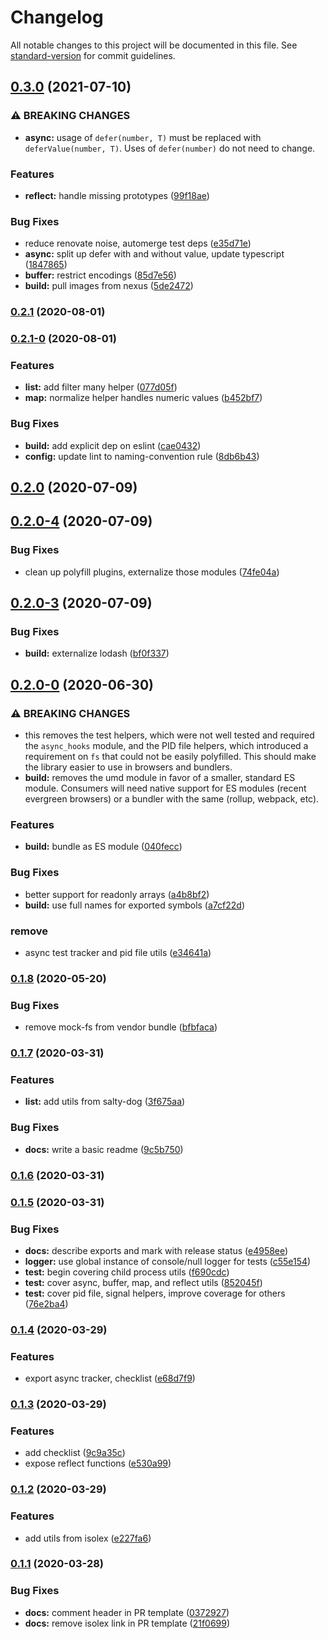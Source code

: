 # Changelog

All notable changes to this project will be documented in this file. See [standard-version](https://github.com/conventional-changelog/standard-version) for commit guidelines.

## [0.3.0](https://github.com/ssube/js-utils/compare/v0.2.1...v0.3.0) (2021-07-10)


### ⚠ BREAKING CHANGES

* **async:** usage of `defer(number, T)` must be replaced with
`deferValue(number, T)`. Uses of `defer(number)` do not need to change.

### Features

* **reflect:** handle missing prototypes ([99f18ae](https://github.com/ssube/js-utils/commit/99f18ae5d19ff167b8391eabcdec18a46eb1cba2))


### Bug Fixes

* reduce renovate noise, automerge test deps ([e35d71e](https://github.com/ssube/js-utils/commit/e35d71ed49dc785d9d2eb9295986608d2a1b239a))
* **async:** split up defer with and without value, update typescript ([1847865](https://github.com/ssube/js-utils/commit/1847865c98dc005e767bd386a09a6288bc4d06b5))
* **buffer:** restrict encodings ([85d7e56](https://github.com/ssube/js-utils/commit/85d7e56d14e3bde6b67423c6372cb344d2795210))
* **build:** pull images from nexus ([5de2472](https://github.com/ssube/js-utils/commit/5de2472fa8b03ab784375055ce807e2663fd2349))

### [0.2.1](https://github.com/ssube/js-utils/compare/v0.2.1-0...v0.2.1) (2020-08-01)

### [0.2.1-0](https://github.com/ssube/js-utils/compare/v0.2.0...v0.2.1-0) (2020-08-01)


### Features

* **list:** add filter many helper ([077d05f](https://github.com/ssube/js-utils/commit/077d05f7c4be31f884e798448d2b805566b7d2d1))
* **map:** normalize helper handles numeric values ([b452bf7](https://github.com/ssube/js-utils/commit/b452bf7caae65d6147b43d5037de8436ac536bbb))


### Bug Fixes

* **build:** add explicit dep on eslint ([cae0432](https://github.com/ssube/js-utils/commit/cae0432e6ec1d53e2b62308621880932a9e05ed1))
* **config:** update lint to naming-convention rule ([8db6b43](https://github.com/ssube/js-utils/commit/8db6b436c7963615b21d948500af8aa5837806e3))

## [0.2.0](https://github.com/ssube/js-utils/compare/v0.2.0-4...v0.2.0) (2020-07-09)

## [0.2.0-4](https://github.com/ssube/js-utils/compare/v0.2.0-3...v0.2.0-4) (2020-07-09)


### Bug Fixes

* clean up polyfill plugins, externalize those modules ([74fe04a](https://github.com/ssube/js-utils/commit/74fe04a9c261cea8d68e0f7bf618e46bda3f9e8a))

## [0.2.0-3](https://github.com/ssube/js-utils/compare/v0.2.0-0...v0.2.0-3) (2020-07-09)


### Bug Fixes

* **build:** externalize lodash ([bf0f337](https://github.com/ssube/js-utils/commit/bf0f3370de293ff50c2c83e938ba1778b583780e))

## [0.2.0-0](https://github.com/ssube/js-utils/compare/v0.1.8...v0.2.0-0) (2020-06-30)


### ⚠ BREAKING CHANGES

* this removes the test helpers, which were not well
tested and required the `async_hooks` module, and the PID file
helpers, which introduced a requirement on `fs` that could not be
easily polyfilled. This should make the library easier to use in
browsers and bundlers.
* **build:** removes the umd module in favor of a smaller, standard
ES module. Consumers will need native support for ES modules (recent
evergreen browsers) or a bundler with the same (rollup, webpack, etc).

### Features

* **build:** bundle as ES module ([040fecc](https://github.com/ssube/js-utils/commit/040fecc6e3b6ac6f9b0c679b6dd294486d8b5258))


### Bug Fixes

* better support for readonly arrays ([a4b8bf2](https://github.com/ssube/js-utils/commit/a4b8bf24b6f50b52c4271d053a3b164581909dee))
* **build:** use full names for exported symbols ([a7cf22d](https://github.com/ssube/js-utils/commit/a7cf22de07311f7bc204f9cba79077d8ac7ca7b1))


### remove

* async test tracker and pid file utils ([e34641a](https://github.com/ssube/js-utils/commit/e34641a42d49599e4862ea7f19c7dd19e48c36b3))

### [0.1.8](https://github.com/ssube/js-utils/compare/v0.1.7...v0.1.8) (2020-05-20)


### Bug Fixes

* remove mock-fs from vendor bundle ([bfbfaca](https://github.com/ssube/js-utils/commit/bfbfaca59d7d15140634fe80ee72b969c5a1f9a3))

### [0.1.7](https://github.com/ssube/js-utils/compare/v0.1.6...v0.1.7) (2020-03-31)


### Features

* **list:** add utils from salty-dog ([3f675aa](https://github.com/ssube/js-utils/commit/3f675aaaa348101522e17415f8ed392ed64816c9))


### Bug Fixes

* **docs:** write a basic readme ([9c5b750](https://github.com/ssube/js-utils/commit/9c5b750c15eebf5997cc5fd537c86eee460ca9c8))

### [0.1.6](https://github.com/ssube/js-utils/compare/v0.1.5...v0.1.6) (2020-03-31)

### [0.1.5](https://github.com/ssube/js-utils/compare/v0.1.4...v0.1.5) (2020-03-31)


### Bug Fixes

* **docs:** describe exports and mark with release status ([e4958ee](https://github.com/ssube/js-utils/commit/e4958ee6f06c54bcb73c089c1000e708fb81983a))
* **logger:** use global instance of console/null logger for tests ([c55e154](https://github.com/ssube/js-utils/commit/c55e154570150947c401be860e3b4e09f10f7fbe))
* **test:** begin covering child process utils ([f690cdc](https://github.com/ssube/js-utils/commit/f690cdcac2ca84de53592265b434bc0658da5c03))
* **test:** cover async, buffer, map, and reflect utils ([852045f](https://github.com/ssube/js-utils/commit/852045f7b1fd70afa19217eaf24f976c3e3baa4a))
* **test:** cover pid file, signal helpers, improve coverage for others ([76e2ba4](https://github.com/ssube/js-utils/commit/76e2ba46ddb5da21c15f04a4d4cb5b0ce80dc6c1))

### [0.1.4](https://github.com/ssube/js-utils/compare/v0.1.3...v0.1.4) (2020-03-29)


### Features

* export async tracker, checklist ([e68d7f9](https://github.com/ssube/js-utils/commit/e68d7f97d2d3e1d942d764c42620b0adb7ab5b1c))

### [0.1.3](https://github.com/ssube/js-utils/compare/v0.1.2...v0.1.3) (2020-03-29)


### Features

* add checklist ([9c9a35c](https://github.com/ssube/js-utils/commit/9c9a35c8294c01f52965a206d1bb254215cba503))
* expose reflect functions ([e530a99](https://github.com/ssube/js-utils/commit/e530a99c31366fd2223e4f35444c37506e3bc95e))

### [0.1.2](https://github.com/ssube/js-utils/compare/v0.1.1...v0.1.2) (2020-03-29)


### Features

* add utils from isolex ([e227fa6](https://github.com/ssube/js-utils/commit/e227fa6691fe0381c9aab86c5d1fcdd121011d9b))

### [0.1.1](https://github.com/ssube/js-utils/compare/v0.2.3...v0.1.1) (2020-03-28)


### Bug Fixes

* **docs:** comment header in PR template ([0372927](https://github.com/ssube/js-utils/commit/0372927e56bbb64624c1709d4b379d66c72a20f4))
* **docs:** remove isolex link in PR template ([21f0699](https://github.com/ssube/js-utils/commit/21f069972e82930f77cd9b704be18fb14ba1ac53))
